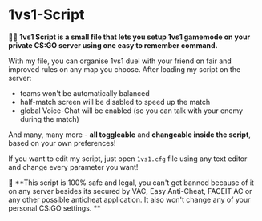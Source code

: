 # 1vs1-Script
🤼‍♂️ **1vs1 Script is a small file that lets you setup 1vs1 gamemode on your private CS:GO server using one easy to remember command.**

With my file, you can organise 1vs1 duel with your friend on fair and improved rules on any map you choose. After loading my script on the server:
- teams won't be automatically balanced
- half-match screen will be disabled to speed up the match
- global Voice-Chat will be enabled (so you can talk with your enemy during the match)

And many, many more - **all toggleable** and **changeable inside the script**, based on your own preferences!

If you want to edit my script, just open `1vs1.cfg` file using any text editor and change every parameter you want!

:beginner: **This script is 100% safe and legal, you can't get banned because of it on any server besides its secured by VAC, Easy Anti-Cheat, FACEIT AC or any other possible anticheat application. It also won't change any of your personal CS:GO settings. **
